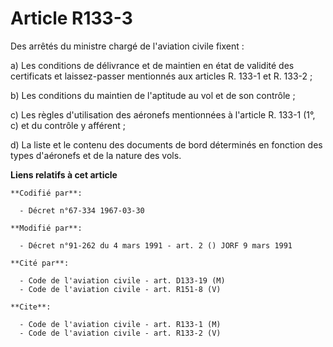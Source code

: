 # Article R133-3

Des arrêtés du ministre chargé de l'aviation civile fixent :

a) Les conditions de délivrance et de maintien en état de validité des certificats et laissez-passer mentionnés aux articles
R. 133-1 et R. 133-2 ;

b) Les conditions du maintien de l'aptitude au vol et de son contrôle ;

c) Les règles d'utilisation des aéronefs mentionnées à l'article R. 133-1 (1°, c) et du contrôle y afférent ;

d) La liste et le contenu des documents de bord déterminés en fonction des types d'aéronefs et de la nature des vols.

**Liens relatifs à cet article**

	**Codifié par**:

	  - Décret n°67-334 1967-03-30

	**Modifié par**:

	  - Décret n°91-262 du 4 mars 1991 - art. 2 () JORF 9 mars 1991

	**Cité par**:

	  - Code de l'aviation civile - art. D133-19 (M)
	  - Code de l'aviation civile - art. R151-8 (V)

	**Cite**:

	  - Code de l'aviation civile - art. R133-1 (M)
	  - Code de l'aviation civile - art. R133-2 (V)
